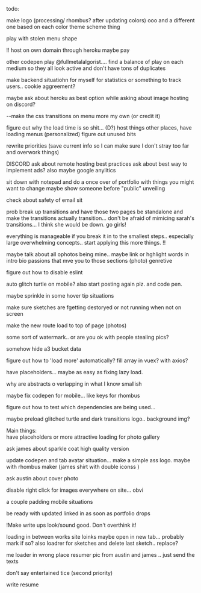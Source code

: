 todo:

make logo (processing/ rhombus? after updating colors) ooo and a different one based on each color theme scheme thing 

play with stolen menu shape

!! host on own domain through heroku
maybe pay

other codepen play @fullmetalalgorist....
find a balance of play on each medium so they all look active and don't have tons of duplicates

make backend situatiohn for myself for statistics or something to track users.. cookie aggreement?

maybe ask about heroku as best option while asking about image hosting on discord?

--make the css transitions on menu more my own (or credit it)

figure out why the load time is so shit... (D?) host things other places, have loading menus (personalized)
figure out unused bits

rewrite  priorities (save current info so I can make sure I don't stray too far and overwork things)

DISCORD
ask about remote hosting best practices
ask about best way to implement ads?
also maybe google anylitics

sit down with notepad and do a once over of portfolio with things you might want to change maybe show someone before "public" unveiling

check about safety of email sit

prob break up transitions and have those two pages be standalone and make the transitions actually transition... don't be afraid of mimicing sarah's transitions... I think she would be down.  go girls!

everything is manageable if you break it in to the smallest steps.. especially large overwhelming concepts.. start applying this more things. !!

maybe talk about all ophotos being mine.. maybe link or hghlight words in intro bio passions that mve you to those sections (photo) genretive

figure out how to disable eslint 

 auto glitch turtle on mobile?  also start posting again plz. and code pen.

 maybe sprinkle in some hover tip situations

 make sure sketches are fgetting destoryed or not running when not  on screen

 make the  new route load to top of page  (photos)

some sort of watermark.. or are you ok with people stealing pics?

somehow hide a3 bucket data

figure out how to 'load more' automatically? fill array in vuex? with axios? 

have placeholders... maybe as easy as fixing lazy load.


why are abstracts o verlapping in  what I know smallish

maybe fix codepen for mobile... like keys for rhombus

figure out how to test which dependencies are being used...

maybe preload glitched turtle and dark transitions logo.. background  img?

Main things:  
have placeholders or more attractive loading for photo gallery

ask james about sparkle coat high quality version

update codepen and tab avatar situation... make a simple ass logo. maybe with rhombus maker 
(james shirt with double iconss )

ask austin about cover photo

disable right click for images everywhere on site... obvi



a couple padding mobile situations

be ready with updated linked in as soon as portfolio  drops

!Make write ups look/sound good. Don't overthink it!

loading in between works site loinks maybe open in new tab... probably mark if so? also loadrer for sketches and delete last sketch.. replace?

me loader in wrong place
resumer pic from austin and james .. just send the texts

don't say entertained tice (second priority)

write resume